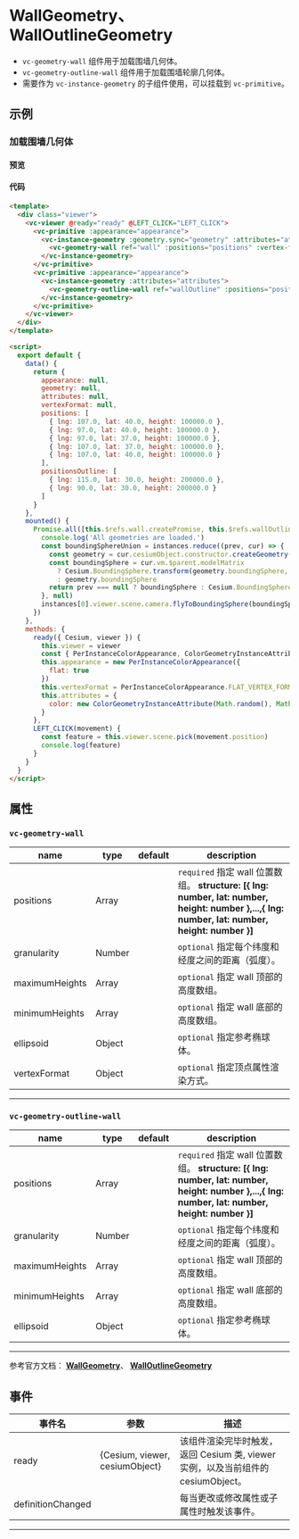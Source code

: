 # WallGeometry、 WallOutlineGeometry

- `vc-geometry-wall` 组件用于加载围墙几何体。
- `vc-geometry-outline-wall` 组件用于加载围墙轮廓几何体。
- 需要作为 `vc-instance-geometry` 的子组件使用，可以挂载到 `vc-primitive`。

## 示例

### 加载围墙几何体

#### 预览

<doc-preview>
  <template>
    <div class="viewer">
      <vc-viewer @ready="ready" @LEFT_CLICK="LEFT_CLICK">
        <vc-primitive :appearance="appearance">
          <vc-instance-geometry :geometry.sync="geometry" :attributes="attributes">
            <vc-geometry-wall ref="wall" :positions="positions" :vertex-format="vertexFormat"></vc-geometry-wall>
          </vc-instance-geometry>
        </vc-primitive>
        <vc-primitive :appearance="appearance">
          <vc-instance-geometry :attributes="attributes">
            <vc-geometry-outline-wall ref="wallOutline" :positions="positionsOutline"></vc-geometry-outline-wall>
          </vc-instance-geometry>
        </vc-primitive>
      </vc-viewer>
    </div>
  </template>

  <script>
    export default {
      data() {
        return {
          appearance: null,
          geometry: null,
          attributes: null,
          vertexFormat: null,
          positions: [
            { lng: 107.0, lat: 40.0, height: 100000.0 },
            { lng: 97.0, lat: 40.0, height: 100000.0 },
            { lng: 97.0, lat: 37.0, height: 100000.0 },
            { lng: 107.0, lat: 37.0, height: 100000.0 },
            { lng: 107.0, lat: 40.0, height: 100000.0 }
          ],
          positionsOutline: [
            { lng: 115.0, lat: 30.0, height: 200000.0 },
            { lng: 90.0, lat: 30.0, height: 200000.0 }
          ]
        }
      },
      mounted() {
        Promise.all([this.$refs.wall.createPromise, this.$refs.wallOutline.createPromise]).then((instances) => {
          console.log('All geometries are loaded.')
          const boundingSphereUnion = instances.reduce((prev, cur) => {
            const geometry = cur.cesiumObject.constructor.createGeometry(cur.cesiumObject)
            const boundingSphere = cur.vm.$parent.modelMatrix
              ? Cesium.BoundingSphere.transform(geometry.boundingSphere, cur.vm.$parent.modelMatrix)
              : geometry.boundingSphere
            return prev === null ? boundingSphere : Cesium.BoundingSphere.union(prev, boundingSphere)
          }, null)
          instances[0].viewer.scene.camera.flyToBoundingSphere(boundingSphereUnion)
        })
      },
      methods: {
        ready({ Cesium, viewer }) {
          this.viewer = viewer
          const { PerInstanceColorAppearance, ColorGeometryInstanceAttribute } = Cesium
          this.appearance = new PerInstanceColorAppearance({
            flat: true
          })
          this.vertexFormat = PerInstanceColorAppearance.FLAT_VERTEX_FORMAT
          this.attributes = {
            color: new ColorGeometryInstanceAttribute(Math.random(), Math.random(), Math.random(), 0.5)
          }
        },
        LEFT_CLICK(movement) {
          const feature = this.viewer.scene.pick(movement.position)
          console.log(feature)
        }
      }
    }
  </script>
</doc-preview>

#### 代码

```html
<template>
  <div class="viewer">
    <vc-viewer @ready="ready" @LEFT_CLICK="LEFT_CLICK">
      <vc-primitive :appearance="appearance">
        <vc-instance-geometry :geometry.sync="geometry" :attributes="attributes">
          <vc-geometry-wall ref="wall" :positions="positions" :vertex-format="vertexFormat"></vc-geometry-wall>
        </vc-instance-geometry>
      </vc-primitive>
      <vc-primitive :appearance="appearance">
        <vc-instance-geometry :attributes="attributes">
          <vc-geometry-outline-wall ref="wallOutline" :positions="positionsOutline"></vc-geometry-outline-wall>
        </vc-instance-geometry>
      </vc-primitive>
    </vc-viewer>
  </div>
</template>

<script>
  export default {
    data() {
      return {
        appearance: null,
        geometry: null,
        attributes: null,
        vertexFormat: null,
        positions: [
          { lng: 107.0, lat: 40.0, height: 100000.0 },
          { lng: 97.0, lat: 40.0, height: 100000.0 },
          { lng: 97.0, lat: 37.0, height: 100000.0 },
          { lng: 107.0, lat: 37.0, height: 100000.0 },
          { lng: 107.0, lat: 40.0, height: 100000.0 }
        ],
        positionsOutline: [
          { lng: 115.0, lat: 30.0, height: 200000.0 },
          { lng: 90.0, lat: 30.0, height: 200000.0 }
        ]
      }
    },
    mounted() {
      Promise.all([this.$refs.wall.createPromise, this.$refs.wallOutline.createPromise]).then((instances) => {
        console.log('All geometries are loaded.')
        const boundingSphereUnion = instances.reduce((prev, cur) => {
          const geometry = cur.cesiumObject.constructor.createGeometry(cur.cesiumObject)
          const boundingSphere = cur.vm.$parent.modelMatrix
            ? Cesium.BoundingSphere.transform(geometry.boundingSphere, cur.vm.$parent.modelMatrix)
            : geometry.boundingSphere
          return prev === null ? boundingSphere : Cesium.BoundingSphere.union(prev, boundingSphere)
        }, null)
        instances[0].viewer.scene.camera.flyToBoundingSphere(boundingSphereUnion)
      })
    },
    methods: {
      ready({ Cesium, viewer }) {
        this.viewer = viewer
        const { PerInstanceColorAppearance, ColorGeometryInstanceAttribute } = Cesium
        this.appearance = new PerInstanceColorAppearance({
          flat: true
        })
        this.vertexFormat = PerInstanceColorAppearance.FLAT_VERTEX_FORMAT
        this.attributes = {
          color: new ColorGeometryInstanceAttribute(Math.random(), Math.random(), Math.random(), 0.5)
        }
      },
      LEFT_CLICK(movement) {
        const feature = this.viewer.scene.pick(movement.position)
        console.log(feature)
      }
    }
  }
</script>
```

## 属性

### `vc-geometry-wall`

<!-- prettier-ignore -->
| name | type | default | description |
| --------------- | ------ | ------- | ----------------------------------------------------------------------------- |
| positions | Array | | `required` 指定 wall 位置数组。 **structure: [{ lng: number, lat: number, height: number },...,{ lng: number, lat: number, height: number }]** |
| granularity | Number | | `optional` 指定每个纬度和经度之间的距离（弧度）。 |
| maximumHeights | Array | | `optional` 指定 wall 顶部的高度数组。|
| minimumHeights | Array | | `optional` 指定 wall 底部的高度数组。|
| ellipsoid | Object | | `optional` 指定参考椭球体。 |
| vertexFormat | Object | | `optional` 指定顶点属性渲染方式。|

---

### `vc-geometry-outline-wall`

<!-- prettier-ignore -->
| name | type | default | description |
| --------------- | ------ | ------- | ----------------------------------------------------------------------------- |
| positions | Array | | `required` 指定 wall 位置数组。 **structure: [{ lng: number, lat: number, height: number },...,{ lng: number, lat: number, height: number }]** |
| granularity | Number | | `optional` 指定每个纬度和经度之间的距离（弧度）。 |
| maximumHeights | Array | | `optional` 指定 wall 顶部的高度数组。|
| minimumHeights | Array | | `optional` 指定 wall 底部的高度数组。|
| ellipsoid | Object | | `optional` 指定参考椭球体。 |

---

参考官方文档： **[WallGeometry](https://cesium.com/docs/cesiumjs-ref-doc/WallGeometry.html)**、 **[WallOutlineGeometry](https://cesium.com/docs/cesiumjs-ref-doc/WallOutlineGeometry.html)**

## 事件

<!-- prettier-ignore -->
| 事件名            | 参数                           | 描述                                                                             |
| ----------------- | ------------------------------ | -------------------------------------------------------------------------------- |
| ready             | {Cesium, viewer, cesiumObject} | 该组件渲染完毕时触发，返回 Cesium 类, viewer 实例，以及当前组件的 cesiumObject。 |
| definitionChanged |                                | 每当更改或修改属性或子属性时触发该事件。                                         |

---
